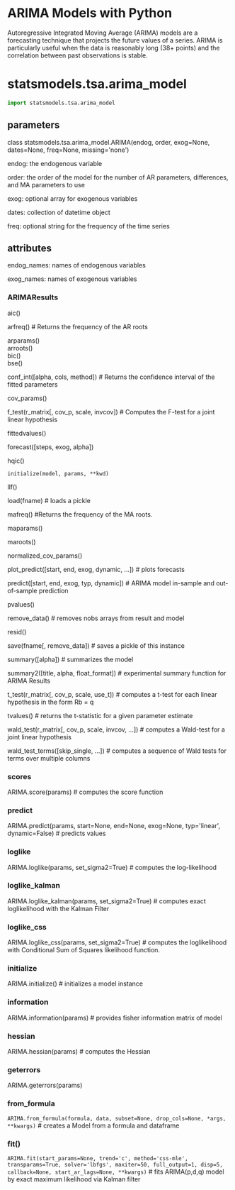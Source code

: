 
# ARIMA Models with Python 

Autoregressive Integrated Moving Average (ARIMA) models are a forecasting technique that projects the future values of a series. ARIMA is particularly useful when the data is reasonably long (38+ points) and the correlation between past observations is stable.

# statsmodels.tsa.arima_model

``` python
import statsmodels.tsa.arima_model
```

## parameters

class statsmodels.tsa.arima_model.ARIMA(endog, order, exog=None, dates=None, freq=None, missing='none')

endog: the endogenous variable

order: the order of the model for the number of AR parameters, differences, and MA parameters to use

exog: optional array for exogenous variables

dates: collection of datetime object 

freq: optional string for the frequency of the time series

## attributes

endog_names: names of endogenous variables

exog_names: names of exogenous variables

### ARIMAResults

aic()

arfreq() # Returns the frequency of the AR roots

arparams()	
arroots()	
bic()	
bse()

conf_int([alpha, cols, method])	# Returns the confidence interval of the fitted parameters

cov_params()	

f_test(r_matrix[, cov_p, scale, invcov]) # Computes the F-test for a joint linear hypothesis

fittedvalues()	

forecast([steps, exog, alpha]) 

hqic()	

`initialize(model, params, **kwd)`	

llf()	

load(fname)	# loads a pickle

mafreq() #Returns the frequency of the MA roots.

maparams()	

maroots()	

normalized_cov_params()	

plot_predict([start, end, exog, dynamic, ...]) # plots forecasts

predict([start, end, exog, typ, dynamic]) # ARIMA model in-sample and out-of-sample prediction

pvalues()	

remove_data() # removes nobs arrays from result and model

resid()	

save(fname[, remove_data]) # saves a pickle of this instance

summary([alpha]) # summarizes the model

summary2([title, alpha, float_format]) # experimental summary function for ARIMA Results

t_test(r_matrix[, cov_p, scale, use_t])	# computes a t-test for each linear hypothesis in the form Rb = q

tvalues() # returns the t-statistic for a given parameter estimate

wald_test(r_matrix[, cov_p, scale, invcov, ...]) # computes a Wald-test for a joint linear hypothesis

wald_test_terms([skip_single, ...])	# computes a sequence of Wald tests for terms over multiple columns

### scores

ARIMA.score(params) # computes the score function

### predict

ARIMA.predict(params, start=None, end=None, exog=None, typ='linear', dynamic=False) # predicts values

### loglike

ARIMA.loglike(params, set_sigma2=True) # computes the log-likelihood

### loglike_kalman

ARIMA.loglike_kalman(params, set_sigma2=True) # computes exact loglikelihood with the Kalman Filter

### loglike_css 

ARIMA.loglike_css(params, set_sigma2=True) # computes the loglikelihood with Conditional Sum of Squares likelihood function.

### initialize

ARIMA.initialize() # initializes a model instance

### information

ARIMA.information(params) # provides fisher information matrix of model

### hessian

ARIMA.hessian(params) # computes the Hessian 

### geterrors

ARIMA.geterrors(params) 

### from_formula

`ARIMA.from_formula(formula, data, subset=None, drop_cols=None, *args, **kwargs)` # creates a Model from a formula and dataframe

### fit() 

`ARIMA.fit(start_params=None, trend='c', method='css-mle', transparams=True, solver='lbfgs', maxiter=50, full_output=1, disp=5, callback=None, start_ar_lags=None, **kwargs)` # fits ARIMA(p,d,q) model by exact maximum likelihood via Kalman filter


```python

```
